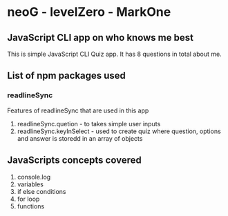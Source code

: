 # neoG - levelZero - MarkOne
## JavaScript CLI app on who knows me best

This is simple JavaScript CLI Quiz app. It has 8 questions in total about me.
## List of npm packages used
### readlineSync
Features of readlineSync that are used in this app
1. readlineSync.quetion - to takes simple user inputs
2. readlineSync.keyInSelect - used to create quiz where question, options and answer is storedd in an array of objects

## JavaScripts concepts covered
1. console.log
2. variables
3. if else conditions
4. for loop
5. functions


